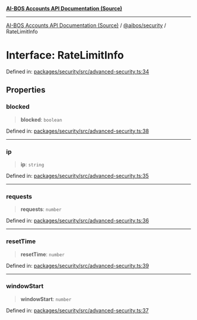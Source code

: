 [**AI-BOS Accounts API Documentation (Source)**](../../../README.md)

***

[AI-BOS Accounts API Documentation (Source)](../../../README.md) / [@aibos/security](../README.md) / RateLimitInfo

# Interface: RateLimitInfo

Defined in: [packages/security/src/advanced-security.ts:34](https://github.com/pohlai88/accounts/blob/40016c553531e31c50d7dcad114ff9c2ce691261/packages/security/src/advanced-security.ts#L34)

## Properties

### blocked

> **blocked**: `boolean`

Defined in: [packages/security/src/advanced-security.ts:38](https://github.com/pohlai88/accounts/blob/40016c553531e31c50d7dcad114ff9c2ce691261/packages/security/src/advanced-security.ts#L38)

***

### ip

> **ip**: `string`

Defined in: [packages/security/src/advanced-security.ts:35](https://github.com/pohlai88/accounts/blob/40016c553531e31c50d7dcad114ff9c2ce691261/packages/security/src/advanced-security.ts#L35)

***

### requests

> **requests**: `number`

Defined in: [packages/security/src/advanced-security.ts:36](https://github.com/pohlai88/accounts/blob/40016c553531e31c50d7dcad114ff9c2ce691261/packages/security/src/advanced-security.ts#L36)

***

### resetTime

> **resetTime**: `number`

Defined in: [packages/security/src/advanced-security.ts:39](https://github.com/pohlai88/accounts/blob/40016c553531e31c50d7dcad114ff9c2ce691261/packages/security/src/advanced-security.ts#L39)

***

### windowStart

> **windowStart**: `number`

Defined in: [packages/security/src/advanced-security.ts:37](https://github.com/pohlai88/accounts/blob/40016c553531e31c50d7dcad114ff9c2ce691261/packages/security/src/advanced-security.ts#L37)
